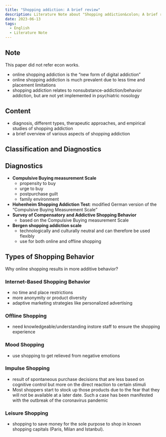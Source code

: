 ```yaml
---
title: "Shopping addiction: A brief review"
description: Literature Note about "Shopping addiction&colon; A brief review"
date: 2023-06-13
tags:
  - English
  - Literature Note
---
```


## Note

This paper did not refer econ works.

- online shopping addiction is the “new form of digital addiction”
- online shopping addiction is much prevalent due to less time and placement limitations
- shopping addiction relates to nonsubstance-addiction/behavior addiction, but are not yet implemented in psychiatric nosology

## Content

- diagnosis, different types, therapeutic approaches, and empirical studies of shopping addiction
- a brief overview of various aspects of shopping addiction

## Classification and Diagnostics

## Diagnostics

- **Compulsive Buying measurement Scale**
    - propensity to buy
    - urge to buy
    - postpurchase guilt
    - family environment
- **Hohenheim Shopping Addiction Test**: modified German version of the “Compulsive Buying Measurement Scale”
- **Survey of Compensatory and Addictive Shopping Behavior**
    - based on the Compulsive Buying measurement Scale
- **Bergen shopping addiction scale**
    - technologically and culturally neutral and can therefore be used flexibly
    - use for both online and offline shopping

## Types of Shopping Behavior

Why online shopping results in more additive behavior?

### Internet-Based Shopping Behavior

- no time and place restrictions
- more anonymity or product diversity
- adaptive marketing strategies like personalized advertising

### Offline Shopping

- need knowledgeable/understanding instore staff to ensure the shopping experience

### Mood Shopping

- use shopping to get relieved from negative emotions

### Impulse Shopping

- result of spontaneous purchase decisions that are less based on cognitive control but more on the direct reaction to certain stimuli
- Most shoppers start to stock up those products due to the fear that they will not be available at a later date. Such a case has been manifested with the outbreak of the coronavirus pandemic

### Leisure Shopping

- shopping to save money for the sole purpose to shop in known shopping capitals (Paris, Milan and Istanbul).